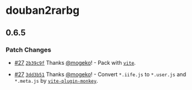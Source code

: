 # douban2rarbg

## 0.6.5

### Patch Changes

- [#27](https://github.com/mogeko/userscripts/pull/27) [`2b39c9f`](https://github.com/mogeko/userscripts/commit/2b39c9f4ee6a1b4008ca6691d1060e64d464c61c) Thanks [@mogeko](https://github.com/mogeko)! - Pack with [`vite`](https://vitejs.dev).

- [#27](https://github.com/mogeko/userscripts/pull/27) [`3dd3b51`](https://github.com/mogeko/userscripts/commit/3dd3b5103ca9ac0e5240ba6f9f28d475ed234bc8) Thanks [@mogeko](https://github.com/mogeko)! - Convert `*.iife.js` to `*.user.js` and `*.meta.js` by [`vite-plugin-monkey`](https://github.com/lisonge/vite-plugin-monkey/tree/main).
